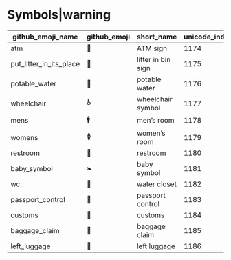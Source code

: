 # Symbols|warning

|github_emoji_name|github_emoji|short_name|unicode_index|
|---|---|---|---|
|atm|:atm:|ATM sign|1174|
|put_litter_in_its_place|:put_litter_in_its_place:|litter in bin sign|1175|
|potable_water|:potable_water:|potable water|1176|
|wheelchair|:wheelchair:|wheelchair symbol|1177|
|mens|:mens:|men’s room|1178|
|womens|:womens:|women’s room|1179|
|restroom|:restroom:|restroom|1180|
|baby_symbol|:baby_symbol:|baby symbol|1181|
|wc|:wc:|water closet|1182|
|passport_control|:passport_control:|passport control|1183|
|customs|:customs:|customs|1184|
|baggage_claim|:baggage_claim:|baggage claim|1185|
|left_luggage|:left_luggage:|left luggage|1186|
